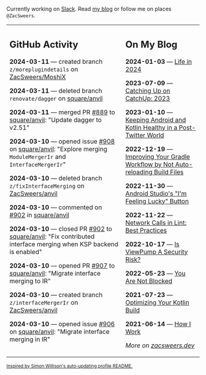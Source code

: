 Currently working on [Slack](https://slack.com/). Read [my blog](https://zacsweers.dev/) or follow me on places `@ZacSweers`.

<table><tr><td valign="top" width="60%">

## GitHub Activity
<!-- githubActivity starts -->
**2024-03-11** — created branch `z/moreplugindetails` on [ZacSweers/MoshiX](https://github.com/ZacSweers/MoshiX)

**2024-03-11** — deleted branch `renovate/dagger` on [square/anvil](https://github.com/square/anvil)

**2024-03-11** — merged PR [#889](https://github.com/square/anvil/pull/889) to [square/anvil](https://github.com/square/anvil): "Update dagger to v2.51"

**2024-03-10** — opened issue [#908](https://github.com/square/anvil/issues/908) on [square/anvil](https://github.com/square/anvil): "Explore merging `ModuleMergerIr` and `InterfaceMergerIr`"

**2024-03-10** — deleted branch `z/fixInterfaceMerging` on [ZacSweers/anvil](https://github.com/ZacSweers/anvil)

**2024-03-10** — commented on [#902](https://github.com/square/anvil/pull/902#issuecomment-1987462636) in [square/anvil](https://github.com/square/anvil)

**2024-03-10** — closed PR [#902](https://github.com/square/anvil/pull/902) to [square/anvil](https://github.com/square/anvil): "Fix contributed interface merging when KSP backend is enabled"

**2024-03-10** — opened PR [#907](https://github.com/square/anvil/pull/907) to [square/anvil](https://github.com/square/anvil): "Migrate interface merging to IR"

**2024-03-10** — created branch `z/interfaceMergerIr` on [ZacSweers/anvil](https://github.com/ZacSweers/anvil)

**2024-03-10** — opened issue [#906](https://github.com/square/anvil/issues/906) on [square/anvil](https://github.com/square/anvil): "Migrate interface merging in IR"
<!-- githubActivity ends -->
</td><td valign="top" width="40%">

## On My Blog
<!-- blog starts -->
**2024-01-03** — [Life in 2024](https://www.zacsweers.dev/life-in-2024/)

**2023-07-09** — [Catching Up on CatchUp: 2023](https://www.zacsweers.dev/catching-up-on-catchup-2023/)

**2023-01-10** — [Keeping Android and Kotlin Healthy in a Post-Twitter World](https://www.zacsweers.dev/keeping-android-healthy/)

**2022-12-19** — [Improving Your Gradle Workflow by Not Auto-reloading Build Files](https://www.zacsweers.dev/improving-your-workflow-by-not-auto-reloading-build-files/)

**2022-11-30** — [Android Studio's "I'm Feeling Lucky" Button](https://www.zacsweers.dev/android-studios-im-feeling-lucky-button/)

**2022-11-22** — [Network Calls in Lint: Best Practices](https://www.zacsweers.dev/network-calls-in-lint-best-practices/)

**2022-10-17** — [Is ViewPump A Security Risk?](https://www.zacsweers.dev/is-viewpump-a-security-risk/)

**2022-05-23** — [You Are Not Blocked](https://www.zacsweers.dev/you-are-not-blocked/)

**2021-07-23** — [Optimizing Your Kotlin Build](https://www.zacsweers.dev/optimizing-your-kotlin-build/)

**2021-06-14** — [How I Work](https://www.zacsweers.dev/how-i-work/)
<!-- blog ends -->
_More on [zacsweers.dev](https://zacsweers.dev/)_
</td></tr></table>

<sub><a href="https://simonwillison.net/2020/Jul/10/self-updating-profile-readme/">Inspired by Simon Willison's auto-updating profile README.</a></sub>